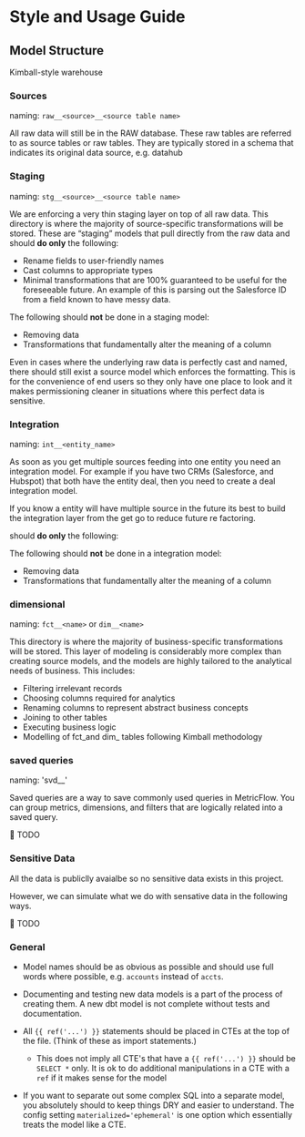 # Style and Usage Guide
## Model Structure
Kimball-style warehouse

### Sources

naming: `raw__<source>__<source table name>`

All raw data will still be in the RAW database. These raw tables are referred to as source tables or raw tables. They are typically stored in a schema that indicates its original data source, e.g. datahub


### Staging

naming: `stg__<source>__<source table name>`

We are enforcing a very thin staging layer on top of all raw data. This directory is where the majority of source-specific transformations will be stored. These are “staging” models that pull directly from the raw data and should **do only** the following:

- Rename fields to user-friendly names
- Cast columns to appropriate types
- Minimal transformations that are 100% guaranteed to be useful for the foreseeable future. An example of this is parsing out the Salesforce ID from a field known to have messy data.

The following should **not** be done in a staging model:

- Removing data
- Transformations that fundamentally alter the meaning of a column

Even in cases where the underlying raw data is perfectly cast and named, there should still exist a source model which enforces the formatting. This is for the convenience of end users so they only have one place to look and it makes permissioning cleaner in situations where this perfect data is sensitive.




### Integration

naming: `int__<entity_name>`

As soon as you get multiple sources feeding into one entity you need an integration model. For example if you have two CRMs (Salesforce, and Hubspot) that both have the entity deal, then you need to create a deal integration model.

If you know a entity will have multiple source in the future its best to build the integration layer from the get go to reduce future re factoring.

should **do only** the following:

The following should **not** be done in a integration model:

- Removing data
- Transformations that fundamentally alter the meaning of a column

### dimensional

naming: `fct__<name>` or `dim__<name>`

This directory is where the majority of business-specific transformations will be stored. This layer of modeling is considerably more complex than creating source models, and the models are highly tailored to the analytical needs of business. This includes:

- Filtering irrelevant records
- Choosing columns required for analytics
- Renaming columns to represent abstract business concepts
- Joining to other tables
- Executing business logic
- Modelling of fct_and dim_ tables following Kimball methodology

### saved queries

naming: 'svd__<analytics use case>'

Saved queries are a way to save commonly used queries in MetricFlow. You can group metrics, dimensions, and filters that are logically related into a saved query.

🚧 TODO


### Sensitive Data

All the data is publiclly avaialbe so no sensitive data exists in this project.

However, we can simulate what we do with sensative data in the following ways.

🚧 TODO


### General

- Model names should be as obvious as possible and should use full words where possible, e.g. `accounts` instead of `accts`.

- Documenting and testing new data models is a part of the process of creating them. A new dbt model is not complete without tests and documentation.


- All `{{ ref('...') }}` statements should be placed in CTEs at the top of the file. (Think of these as import statements.)
    - This does not imply all CTE's that have a `{{ ref('...') }}` should be `SELECT *` only. It is ok to do additional manipulations in a CTE with a `ref` if it makes sense for the model

- If you want to separate out some complex SQL into a separate model, you absolutely should to keep things DRY and easier to understand. The config setting `materialized='ephemeral'` is one option which essentially treats the model like a CTE.
